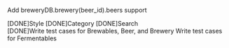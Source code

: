 Add breweryDB.brewery(beer_id).beers support    

[DONE]Style
[DONE]Category
[DONE]Search    
[DONE]Write test cases for Brewables, Beer, and Brewery
Write test cases for Fermentables
